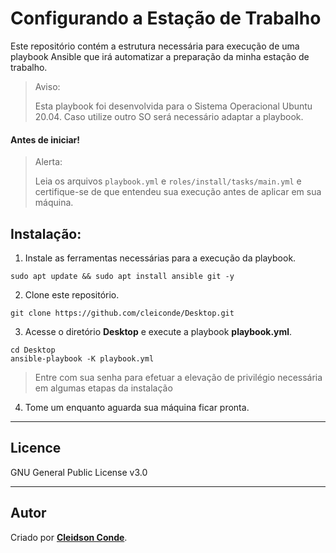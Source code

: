 # Configurando a Estação de Trabalho

Este repositório contém a estrutura necessária para execução de uma playbook Ansible que irá automatizar a preparação da minha estação de trabalho.

>Aviso:
>
>Esta playbook foi desenvolvida para o Sistema Operacional Ubuntu 20.04. Caso utilize outro SO será necessário adaptar a playbook.

#### **Antes de iniciar**!
>Alerta:
>
>Leia os arquivos ```playbook.yml``` e ```roles/install/tasks/main.yml``` e certifique-se de que entendeu sua execução antes de aplicar em sua máquina.

## Instalação:

1. Instale as ferramentas necessárias para a execução da playbook.
```Shell
sudo apt update && sudo apt install ansible git -y
```

2. Clone este repositório.
```Shell
git clone https://github.com/cleiconde/Desktop.git
```

3. Acesse o diretório **Desktop** e execute a playbook **playbook.yml**.
```Shell
cd Desktop
ansible-playbook -K playbook.yml
```
>Entre com sua senha para efetuar a elevação de privilégio necessária em algumas etapas da instalação


4. Tome um enquanto aguarda sua máquina ficar pronta.
___

## Licence

GNU General Public License v3.0

___

## Autor
Criado por **[Cleidson Conde](https://www.linkedin.com/in/cleidson-conde)**.


